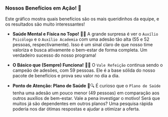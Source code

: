 ### Nossos Benefícios em Ação! 🚀

Este gráfico mostra quais benefícios são os mais queridinhos da equipe, e os resultados são muito interessantes!

* **Saúde Mental e Física no Topo!** 🧠💪
    A grande surpresa é ver o `Auxílio Psicólogo` e o `Auxílio Academia` com uma adesão tão alta (55 e 52 pessoas, respectivamente). Isso é um sinal claro de que nosso time valoriza e busca ativamente o bem-estar de forma completa. Um verdadeiro sucesso do nosso programa!

* **O Básico que (Sempre) Funciona!** 🍲🥇
    O `Vale Refeição` continua sendo o campeão de adesões, com 59 pessoas. Ele é a base sólida do nosso pacote de benefícios e prova seu valor no dia a dia.

* **Ponto de Atenção: Plano de Saúde** 🧐🔍
    É curioso que o `Plano de Saúde` tenha uma adesão um pouco menor (49 pessoas) em comparação aos outros auxílios de bem-estar. Vale a pena investigar o motivo! Será que muitos já são dependentes em outros planos? Uma pesquisa rápida poderia nos dar ótimas respostas e ajudar a otimizar a oferta.